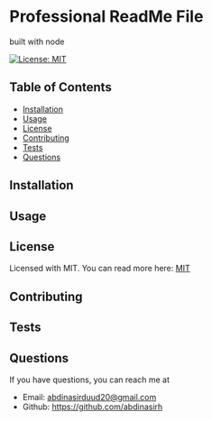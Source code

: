 # Professional ReadMe File

built with node

[![License: MIT](https://img.shields.io/badge/License-MIT-yellow.svg)](https://opensource.org/licenses/MIT)

## Table of Contents
* [Installation](#installation)
* [Usage](#usage)
* [License](#license)
* [Contributing](#contributing)
* [Tests](#tests)
* [Questions](#questions) 

## Installation


## Usage


## License
Licensed with MIT. You can read more here:
[MIT](https://opensource.org/licenses/MIT)


## Contributing


## Tests


## Questions

If you have questions, you can reach me at 
* Email: abdinasirduud20@gmail.com
* Github: https://github.com/abdinasirh


